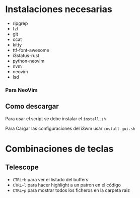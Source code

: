 # Instalaciones necesarias

- ripgrep
- fzf
- git
- ccat
- kitty
- ttf-font-awesome
- i3status-rust
- python-neovim
- nvm
- neovim
- lsd

### Para NeoVim

## Como descargar

Para usar el script se debe instalar el `install.sh`

Para Cargar las configuraciones del i3wm usar `install-gui.sh`

# Combinaciones de teclas

## Telescope

- `CTRL+b` para ver el listado del buffers
- `CTRL+l` para hacer highlight a un patron en el código
- `CTRL+p` para mostrar todos los ficheros en la carpeta raiz

